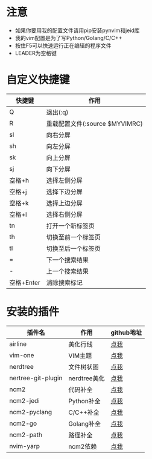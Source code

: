 # 注意

* 如果你要用我的配置文件请用pip安装pynvim和jeid库
* 我的vim配置是为了写Python/Golang/C/C++
* 按住F5可以快速运行正在编辑的程序文件
* LEADER为空格键

# 自定义快捷键

| 快捷键 | 作用 |
|  ----  | ----  |
| Q | 退出(:q) |  |
| R | 重载配置文件(:source $MYVIMRC) |
| sl | 向右分屏 |
| sh | 向左分屏 |
| sk | 向上分屏 |
| sj | 向下分屏 |
| 空格+h | 选择左侧分屏 |
| 空格+j | 选择下边分屏 |
| 空格+k | 选择上边分屏 |
| 空格+l | 选择右侧分屏 |
| tn | 打开一个新标签页 |
| th | 切换至前一个标签页 |
| tl | 切换至后一个标签页 |
| = | 下一个搜索结果 |
| - | 上一个搜索结果 |
| 空格+Enter | 消除搜索标记 |

# 安装的插件
| 插件名 | 作用 | github地址 |
| ---- | ---- | ---- |
| airline | 美化行线 | [点我](https://github.com/vim-airline/vim-airline) |
| vim-one | VIM主题 |[点我](https://github.com/rakr/vim-one)|
| nerdtree | 文件树状图 |[点我](https://github.com/scrooloose/nerdtree)|
| nertree-git-plugin | nerdtree美化 |[点我](https://github.com/Xuyuanp/nerdtree-git-plugin)|
| ncm2 | 代码补全 |[点我](https://github.com/ncm2/ncm2)|
| ncm2-jedi | Python补全 |[点我](https://github.com/ncm2/ncm2-jedi)|
| ncm2-pyclang | C/C++补全 |[点我](https://github.com/ncm2/ncm2-pyclang)|
| ncm2-go | Golang补全 |[点我](https://github.com/ncm2/ncm2-go)|
| ncm2-path | 路径补全 |[点我](https://github.com/ncm2/ncm2-path)|
| nvim-yarp | ncm2依赖 |[点我](https://github.com/roxma/nvim-yarp)|
